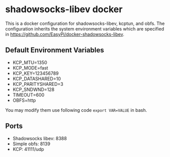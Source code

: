 # shadowsocks-libev docker

This is a docker configuration for shadowsocks-libev, kcptun, and obfs. The configuration inherits the system environment variables which are specified in https://github.com/EasyPi/docker-shadowsocks-libev.

## Default Environment Variables

* KCP_MTU=1350 
* KCP_MODE=fast 
* KCP_KEY=123456789 
* KCP_DATASHARED=10
* KCP_PARITYSHARED=3
* KCP_SNDWND=128
* TIMEOUT=600
* OBFS=http

You may modify them use following code `export VAR=VALUE` in bash.

## Ports

* Shadowsocks libev: 8388
* Simple obfs: 8139
* KCP: 41111/udp
